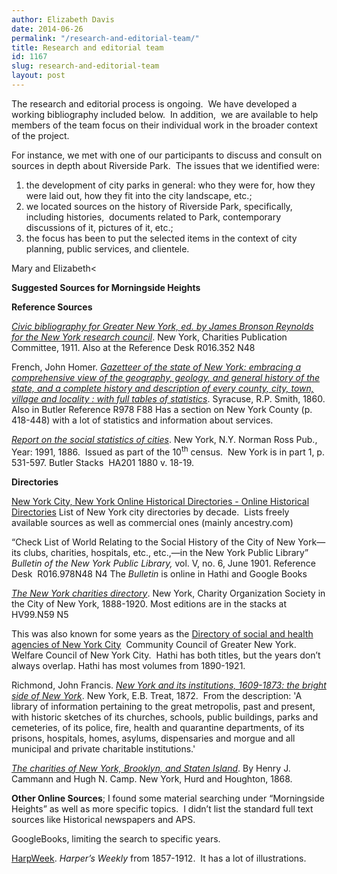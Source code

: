```yaml
---
author: Elizabeth Davis
date: 2014-06-26
permalink: "/research-and-editorial-team/"
title: Research and editorial team
id: 1167
slug: research-and-editorial-team
layout: post
---
```

The research and editorial process is ongoing.  We have developed a working bibliography included below.  In addition, 
  we are available to help members of the team focus on their individual work in the
  broader context of the project.

For instance, we met with one of our participants to discuss and consult on sources in depth about
  Riverside Park.  The issues that we identified were:

1. the development of city parks in general: who they were for, how they were laid out, how they fit into the city landscape, etc.;
2. we located sources on the history of Riverside Park, specifically, including histories,  documents related to Park, contemporary discussions of it, pictures of it, etc.;
3. the focus has been to put the selected items in the context of city planning, public services, and clientele.

Mary and Elizabeth<

<b>Suggested Sources for Morningside Heights</b>

<b>Reference Sources</b>

<a href='https://archive.org/details/civicbibliograp01coungoog'><i>Civic bibliography for Greater New York, ed. by James Bronson Reynolds for the New York research council</i></a>. New York, Charities Publication Committee, 1911. Also at the Reference Desk R016.352 N48

French, John Homer. <a href='http://galenet.galegroup.com/servlet/Sabin?dd=0&af=RN&locID=columbiau&srchtp=a&c=1&ste=11&stp=Author&dc=flc&d4=0.33&docNum=CY101911596&ae=CY101911596&tiPG=1&an=SABCP01237800'><i>Gazetteer of the state of New York: embracing a comprehensive view of the geography, geology, and general history of the state, and a complete history and description of every county, city, town, village and locality : with full tables of statistics</i></a>. Syracuse, R.P. Smith, 1860. Also in Butler Reference R978 F88 Has a section on New York County (p. 418-448) with a lot of statistics and information about services.

<a href='http://www.census.gov/prod/www/decennial.html'><i>Report on the social statistics of cities</i></a>. New York, N.Y. Norman Ross Pub., Year: 1991, 1886.  Issued as part of the 10<sup>th</sup> census.  New York is in part 1, p. 531-597. Butler Stacks  HA201 1880 v. 18-19.

<b>Directories</b>

<a href='https://sites.google.com/site/onlinedirectorysite/Home/usa/ny/newyorkcity'>New York City, New York Online Historical Directories - Online Historical Directories</a> List of New York city directories by decade.  Lists freely available sources as well as commercial ones (mainly ancestry.com)

“Check List of World Relating to the Social History of the City of New York—its clubs, charities, hospitals, etc., etc.,—in the New York Public Library”  <i>Bulletin of the New York Public Library, </i>vol. V, no. 6, June 1901. Reference Desk  R016.978N48 N4 The <i>Bulletin</i> is online in Hathi and Google Books

<a href='http://catalog.hathitrust.org/Record/008955610?type%5b%5d=title&lookfor%5b%5d=New%20York%20charities%20directory&ft=ft'><i>The New York charities directory</i></a>. New York, Charity Organization Society in the City of New York, 1888-1920. Most editions are in the stacks at HV99.N59 N5

This was also known for some years as the <a href='http://catalog.hathitrust.org/Record/008616152?type%5b%5d=title&lookfor%5b%5d=directory%20of%20social%20and%20health%20agencies%20of%20new%20york%20city&ft=ft'>Directory of social and health agencies of New York City</a>  Community Council of Greater New York. Welfare Council of New York City.  Hathi has both titles, but the years don’t always overlap. Hathi has most volumes from 1890-1921.

Richmond, John Francis. <a href='http://galenet.galegroup.com/servlet/Sabin?dd=0&af=RN&locID=columbiau&srchtp=a&c=1&ste=11&stp=Author&dc=flc&d4=0.33&docNum=CY108151600&ae=CY108151600&tiPG=1&an=SABCPA8392500'><i>New York and its institutions, 1609-1873: the bright side of New York</i></a>. New York, E.B. Treat, 1872.  From the description: 'A library of information pertaining to the great metropolis, past and present, with historic sketches of its churches, schools, public buildings, parks and cemeteries, of its police, fire, health and quarantine departments, of its prisons, hospitals, homes, asylums, dispensaries and morgue and all municipal and private charitable institutions.'

<a href='http://galenet.galegroup.com/servlet/Sabin?dd=0&locID=columbiau&srchtp=a&d1=SABCPA8185200&aa=AND&c=1&SU=All&l2=GE&a0=cammann&d2=4&docNum=CY3807742567&h2=1&vrsn=1.0&al=All&af=RN&a5=A0&d6=4&ste=10&d4=0.33&dc=tiPG&stp=DateAscend&n=10&am=All&d5=d6'><i>The charities of New York, Brooklyn, and Staten Island</i></a>. By Henry J. Cammann and Hugh N. Camp. New York, Hurd and Houghton, 1868.

<b>Other Online Sources</b>; I found some material searching under “Morningside Heights” as well as more specific topics.  I didn’t list the standard full text sources like Historical newspapers and APS.</p> <p style='text-align: left;'>GoogleBooks, limiting the search to specific years.

<a href='http://www.columbia.edu/cgi-bin/cul/resolve?AQB4579'>HarpWeek</a>. <i>Harper’s Weekly</i> from 1857-1912.  It has a lot of illustrations.
